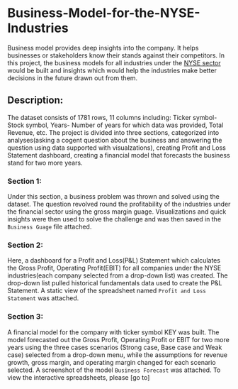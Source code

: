 # Business-Model-for-the-NYSE-Industries
Business model provides deep insights into the company. It helps businesses or stakeholders know their stands against their competitors. In this project, the business models for all industries under the [NYSE sector](https://www.kaggle.com/dgawlik/nyse) would be built and insights which would help the industries make better decisions in the future drawn out from them.
## Description: 
The dataset consists of 1781 rows, 11 columns including: Ticker symbol- Stock symbol, Years- Number of years for which data was provided, Total Revenue, etc.
The project is divided into three sections, categorized into analyses(asking a cogent question about the business and answering the question using data supported with visualzations), creating Profit and Loss Statement dashboard, creating a financial model that forecasts the business stand for two more years.
### Section 1:
Under this section, a business problem was thrown and solved using the dataset. The question revolved round the profitability of the industries under the financial sector using the gross margin guage.
Visualizations and quick insights were then used to solve the challenge and was then saved in the `Business Guage` file attached.
### Section 2:
Here, a dashboard for a Profit and Loss(P&L) Statement which calculates the Gross Profit, Operating Profit(EBIT) for all companies under the NYSE industries(each company selected from a drop-down list) was created. The drop-down list pulled historical fundamentals data used to create the P&L Statement.
A static view of the spreadsheet named `Profit and Loss Statement` was attached.
### Section 3:
A financial model for the company with ticker symbol KEY was built. The model forecasted out the Gross Profit, Operating Profit or EBIT for two more years using the three cases scenarios (Strong case, Base case and Weak case) selected from a drop-down menu, while the assumptions for revenue growth, gross margin, and operating margin changed for each scenario selected.
A screenshot of the model `Business Forecast` was attached.
To view the interactive spreadsheets, please [go to]
